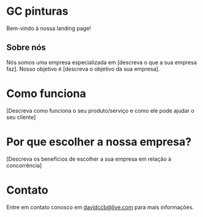 # GC pinturas

Bem-vindo à nossa landing page!

## Sobre nós

Nós somos uma empresa especializada em [descreva o que a sua empresa faz]. Nosso objetivo é [descreva o objetivo da sua empresa].

# Como funciona

[Descreva como funciona o seu produto/serviço e como ele pode ajudar o seu cliente]


# Por que escolher a nossa empresa?

[Descreva os benefícios de escolher a sua empresa em relação à concorrência]

# Contato

Entre em contato conosco em davidccb@live.com para mais informações.

